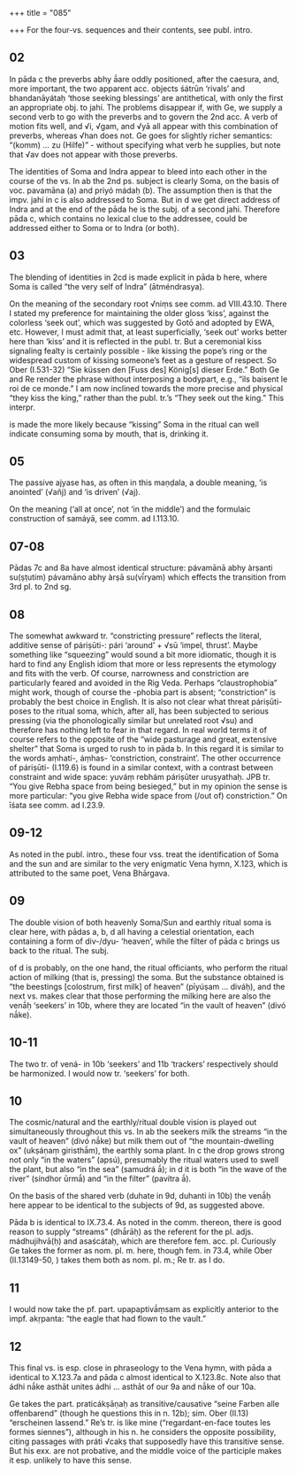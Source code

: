 +++
title = "085"

+++
For the four-vs. sequences and their contents, see publ. intro.


## 02
In pāda c the preverbs abhy ā́are oddly positioned, after the caesura, and, more important, the two apparent acc. objects śátrūn ‘rivals’ and bhandanāyátaḥ ‘those seeking blessings’ are antithetical, with only the first an appropriate obj. to jahí. The problems disappear if, with Ge, we supply a second verb to go with the preverbs and to govern the 2nd acc. A verb of motion fits well, and √i, √gam, and √yā all appear with this combination of preverbs, whereas √han does not. Ge goes for slightly richer semantics: “(komm) … zu (Hilfe)” - without specifying what verb he supplies, but note that √av does not appear with those preverbs.

The identities of Soma and Indra appear to bleed into each other in the course of the vs. In ab the 2nd ps. subject is clearly Soma, on the basis of voc. pavamāna (a) and priyó mádaḥ (b). The assumption then is that the impv. jahí in c is also addressed to Soma. But in d we get direct address of Indra and at the end of the pāda he is the subj. of a second jahi. Therefore pāda c, which contains no lexical clue to the addressee, could be addressed either to Soma or to Indra (or both).


## 03
The blending of identities in 2cd is made explicit in pāda b here, where Soma is called “the very self of Indra” (ātméndrasya).

On the meaning of the secondary root √niṃs see comm. ad VIII.43.10. There I stated my preference for maintaining the older gloss ‘kiss’, against the colorless ‘seek out’, which was suggested by Gotō and adopted by EWA, etc. However, I must admit that, at least superficially, ‘seek out’ works better here than ‘kiss’ and it is reflected in the publ. tr. But a ceremonial kiss signaling fealty is certainly possible - like kissing the pope’s ring or the widespread custom of kissing someone’s feet as a gesture of respect. So Ober (I.531-32) “Sie küssen den [Fuss des] König[s] dieser Erde.” Both Ge and Re render the phrase without interposing a bodypart, e.g., “ils baisent le roi de ce monde.” I am now inclined towards the more precise and physical “they kiss the king,” rather than the publ. tr.’s “They seek out the king.” This interpr.

is made the more likely because “kissing” Soma in the ritual can well indicate consuming soma by mouth, that is, drinking it.


## 05
The passive ajyase has, as often in this maṇḍala, a double meaning, ‘is anointed’ (√añj) and ‘is driven’ (√aj).

On the meaning (‘all at once’, not ‘in the middle’) and the formulaic construction of samáyā, see comm. ad I.113.10.

## 07-08
Pādas 7c and 8a have almost identical structure: pávamānā abhy àrṣanti su(ṣṭutím) pávamāno abhy àrṣā su(vī́ryam) which effects the transition from 3rd pl. to 2nd sg.


## 08
The somewhat awkward tr. “constricting pressure” reflects the literal, additive sense of páriṣūti-: pári ‘around’ + √sū ‘impel, thrust’. Maybe something like “squeezing” would sound a bit more idiomatic, though it is hard to find any English idiom that more or less represents the etymology and fits with the verb. Of course, narrowness and constriction are particularly feared and avoided in the Rig Veda. Perhaps “claustrophobia” might work, though of course the -phobia part is absent; “constriction” is probably the best choice in English. It is also not clear what threat páriṣūti- poses to the ritual soma, which, after all, has been subjected to serious pressing (via the phonologically similar but unrelated root √su) and therefore has nothing left to fear in that regard. In real world terms it of course refers to the opposite of the “wide pasturage and great, extensive shelter” that Soma is urged to rush to in pāda b. In this regard it is similar to the words aṃhatí-, áṃhas- ‘constriction, constraint’. The other occurrence of páriṣūti- (I.119.6) is found in a similar context, with a contrast between constraint and wide space: yuváṃ rebhám páriṣūter uruṣyathaḥ. JPB tr. “You give Rebha space from being besieged,” but in my opinion the sense is more particular: “you give Rebha wide space from (/out of) constriction.” On īśata see comm. ad I.23.9.

## 09-12
As noted in the publ. intro., these four vss. treat the identification of Soma and the sun and are similar to the very enigmatic Vena hymn, X.123, which is attributed to the same poet, Vena Bhārgava.


## 09
The double vision of both heavenly Soma/Sun and earthly ritual soma is clear here, with pādas a, b, d all having a celestial orientation, each containing a form of div-/dyu- ‘heaven’, while the filter of pāda c brings us back to the ritual. The subj.

of d is probably, on the one hand, the ritual officiants, who perform the ritual action of milking (that is, pressing) the soma. But the substance obtained is “the beestings [colostrum, first milk] of heaven” (pīyúṣam … diváḥ), and the next vs. makes clear that those performing the milking here are also the venā́ḥ ‘seekers’ in 10b, where they are located “in the vault of heaven” (divó nā́ke).

## 10-11
The two tr. of vená- in 10b ‘seekers’ and 11b ‘trackers’ respectively should be harmonized. I would now tr. ‘seekers’ for both.


## 10
The cosmic/natural and the earthly/ritual double vision is played out simultaneously throughout this vs. In ab the seekers milk the streams “in the vault of heaven” (divó nā́ke) but milk them out of “the mountain-dwelling ox” (ukṣáṇaṃ giristhā́m), the earthly soma plant. In c the drop grows strong not only “in the waters” (apsú), presumably the ritual waters used to swell the plant, but also “in the sea” (samudrá ā́); in d it is both “in the wave of the river” (síndhor ūrmā́) and “in the filter” (pavítra ā́).

On the basis of the shared verb (duhate in 9d, duhanti in 10b) the venā́ḥ here appear to be identical to the subjects of 9d, as suggested above.

Pāda b is identical to IX.73.4. As noted in the comm. thereon, there is good reason to supply “streams” (dhā́rāḥ) as the referent for the pl. adjs. mádhujihvā(ḥ) and asaścátaḥ, which are therefore fem. acc. pl. Curiously Ge takes the former as nom. pl. m. here, though fem. in 73.4, while Ober (II.13149-50, ) takes them both as nom. pl. m.; Re tr. as I do.


## 11
I would now take the pf. part. upapaptivā́ṃsam as explicitly anterior to the impf. akṛpanta: “the eagle that had flown to the vault.”


## 12
This final vs. is esp. close in phraseology to the Vena hymn, with pāda a identical to X.123.7a and pāda c almost identical to X.123.8c. Note also that ádhi nā́ke asthāt unites ádhi ... asthāt of our 9a and nā́ke of our 10a.

Ge takes the part. praticákṣāṇaḥ as transitive/causative “seine Farben alle offenbarend” (though he questions this in n. 12b); sim. Ober (II.13) “erscheinen lassend.” Re’s tr. is like mine (“regardant-en-face toutes les formes siennes”), although in his n. he considers the opposite possibility, citing passages with práti √cakṣ that supposedly have this transitive sense. But his exx. are not probative, and the middle voice of the participle makes it esp. unlikely to have this sense.
